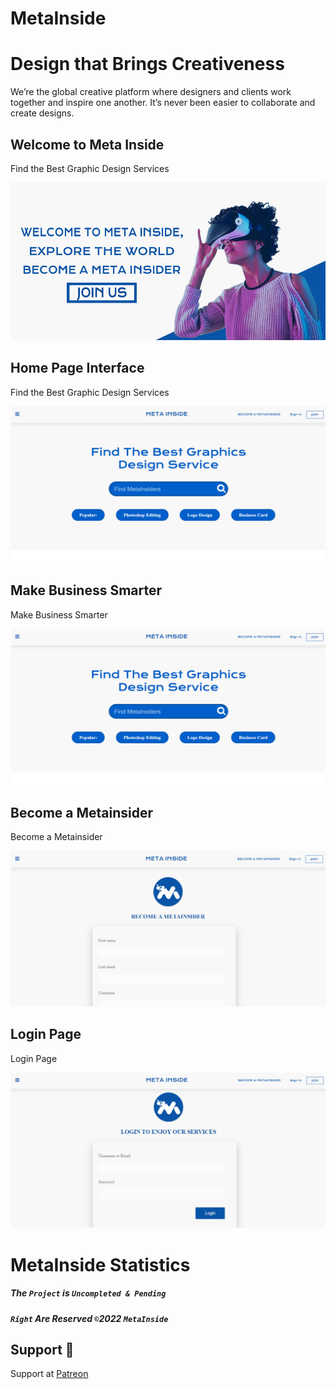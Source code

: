 # MetaInside

# Design that Brings Creativeness

We’re the global creative platform where designers and clients work together and inspire one another. It’s never been easier to collaborate and create designs.

## Welcome to Meta Inside

Find the Best Graphic Design Services

<p align="left">
  <img alt="" style="{max-height: 20px}" src="./asserts/images/cover/home2.JPG">
</p>

## Home Page Interface

Find the Best Graphic Design Services

<p align="left">
  <img alt="" style="{max-height: 20px}" src="./Prototype/Home Page.PNG">
</p>

## Make Business Smarter 

Make Business Smarter

<p align="left">
  <img alt="" style="{max-height: 20px}" src="./Prototype/Home Page.PNG">
</p>

## Become a Metainsider

Become a Metainsider

<p align="left">
  <img alt="" style="{max-height: 20px}" src="./Prototype/Become a Metainsider.PNG">
</p>

## Login Page

Login Page

<p align="left">
  <img alt="" style="{max-height: 20px}" src="./Prototype/Login Page.PNG">
</p>


# MetaInside Statistics

##### The `Project` is `Uncompleted & Pending` 

##### `Right` Are Reserved `©`2022 `MetaInside` 


## Support 💓

Support at <a href="https://www.patreon.com/ossamamehmood" target="_blank">Patreon</a>
